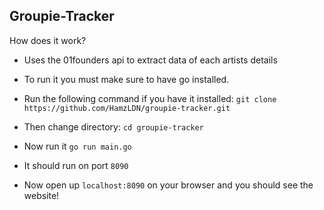 ## Groupie-Tracker

How does it work?
- Uses the 01founders api to extract data of each artists details

- To run it you must make sure to have go installed.

- Run the following command if you have it installed:
`git clone https://github.com/HamzLDN/groupie-tracker.git`

- Then change directory:
`cd groupie-tracker`

- Now run it
`go run main.go`

- It should run on port `8090`

- Now open up `localhost:8090` on your browser and you should see the website!
